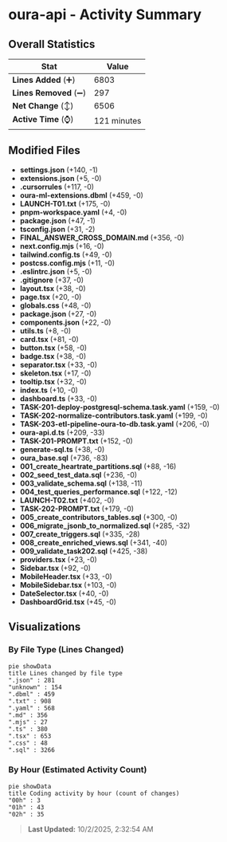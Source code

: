 # oura-api - Activity Summary 

## Overall Statistics

| Stat                   | Value                                                             |
| ---------------------- | ----------------------------------------------------------------- |
| **Lines Added** (➕)   | 6803                                          |
| **Lines Removed** (➖) | 297                                        |
| **Net Change** (↕)    | 6506                |
| **Active Time** (⌚)   | 121 minutes |


## Modified Files
- **settings.json** (+140, -1)
- **extensions.json** (+5, -0)
- **.cursorrules** (+117, -0)
- **oura-ml-extensions.dbml** (+459, -0)
- **LAUNCH-T01.txt** (+175, -0)
- **pnpm-workspace.yaml** (+4, -0)
- **package.json** (+47, -1)
- **tsconfig.json** (+31, -2)
- **FINAL_ANSWER_CROSS_DOMAIN.md** (+356, -0)
- **next.config.mjs** (+16, -0)
- **tailwind.config.ts** (+49, -0)
- **postcss.config.mjs** (+11, -0)
- **.eslintrc.json** (+5, -0)
- **.gitignore** (+37, -0)
- **layout.tsx** (+38, -0)
- **page.tsx** (+20, -0)
- **globals.css** (+48, -0)
- **package.json** (+27, -0)
- **components.json** (+22, -0)
- **utils.ts** (+8, -0)
- **card.tsx** (+81, -0)
- **button.tsx** (+58, -0)
- **badge.tsx** (+38, -0)
- **separator.tsx** (+33, -0)
- **skeleton.tsx** (+17, -0)
- **tooltip.tsx** (+32, -0)
- **index.ts** (+10, -0)
- **dashboard.ts** (+33, -0)
- **TASK-201-deploy-postgresql-schema.task.yaml** (+159, -0)
- **TASK-202-normalize-contributors.task.yaml** (+199, -0)
- **TASK-203-etl-pipeline-oura-to-db.task.yaml** (+206, -0)
- **oura-api.d.ts** (+209, -33)
- **TASK-201-PROMPT.txt** (+152, -0)
- **generate-sql.ts** (+38, -0)
- **oura_base.sql** (+736, -83)
- **001_create_heartrate_partitions.sql** (+88, -16)
- **002_seed_test_data.sql** (+236, -0)
- **003_validate_schema.sql** (+138, -11)
- **004_test_queries_performance.sql** (+122, -12)
- **LAUNCH-T02.txt** (+402, -0)
- **TASK-202-PROMPT.txt** (+179, -0)
- **005_create_contributors_tables.sql** (+300, -0)
- **006_migrate_jsonb_to_normalized.sql** (+285, -32)
- **007_create_triggers.sql** (+335, -28)
- **008_create_enriched_views.sql** (+341, -40)
- **009_validate_task202.sql** (+425, -38)
- **providers.tsx** (+23, -0)
- **Sidebar.tsx** (+92, -0)
- **MobileHeader.tsx** (+33, -0)
- **MobileSidebar.tsx** (+103, -0)
- **DateSelector.tsx** (+40, -0)
- **DashboardGrid.tsx** (+45, -0)

## Visualizations

### By File Type (Lines Changed)

```mermaid
pie showData
title Lines changed by file type
".json" : 281
"unknown" : 154
".dbml" : 459
".txt" : 908
".yaml" : 568
".md" : 356
".mjs" : 27
".ts" : 380
".tsx" : 653
".css" : 48
".sql" : 3266
```

### By Hour (Estimated Activity Count)

```mermaid
pie showData
title Coding activity by hour (count of changes)
"00h" : 3
"01h" : 43
"02h" : 35
```


> **Last Updated:** 10/2/2025, 2:32:54 AM